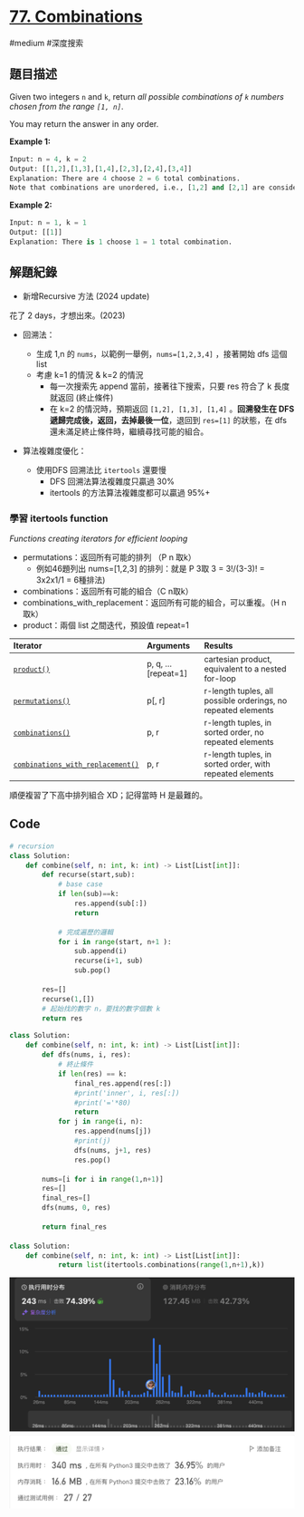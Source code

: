 # [77. Combinations](https://leetcode.cn/problems/combinations/)

#medium #深度搜索



## 題目描述

Given two integers `n` and `k`, return *all possible combinations of `k` numbers chosen from the range `[1, n]`*.

You may return the answer in any order.



**Example 1:**

```python
Input: n = 4, k = 2
Output: [[1,2],[1,3],[1,4],[2,3],[2,4],[3,4]]
Explanation: There are 4 choose 2 = 6 total combinations.
Note that combinations are unordered, i.e., [1,2] and [2,1] are considered to be the same combination.

```

**Example 2:**

```python
Input: n = 1, k = 1
Output: [[1]]
Explanation: There is 1 choose 1 = 1 total combination.

```



## 解題紀錄
* 新增Recursive 方法 (2024 update)



花了 2 days，才想出來。(2023)

* 回溯法：

  * 生成 1,n 的 `nums`，以範例一舉例，`nums=[1,2,3,4]` ，接著開始 dfs 這個 list 
  * 考慮 k=1 的情況 & k=2 的情況
    * 每一次搜索先 append 當前，接著往下搜索，只要 res 符合了 k 長度就返回 (終止條件)
    * 在 k=2 的情況時，預期返回 `[1,2], [1,3], [1,4]` 。**回溯發生在 DFS 遞歸完成後，返回，去掉最後一位**，退回到 `res=[1]` 的狀態，在 dfs 還未滿足終止條件時，繼續尋找可能的組合。

  

* 算法複雜度優化：

  * 使用DFS 回溯法比 `itertools` 還要慢
    * DFS 回溯法算法複雜度只贏過 30% 
    * itertools 的方法算法複雜度都可以贏過 95%+

### 學習 itertools function

*Functions creating iterators for efficient looping*

* permutations：返回所有可能的排列 （P n 取k）
  * 例如46題列出 nums=[1,2,3] 的排列：就是 P 3取 3 = 3!/(3-3)! = 3x2x1/1 = 6種排法)
* combinations：返回所有可能的組合（C n取k）
* combinations_with_replacement：返回所有可能的組合，可以重複。（H n 取k）
* product：兩個 list 之間迭代，預設值 repeat=1

| Iterator                                                     | Arguments          | Results                                                      |
| :----------------------------------------------------------- | :----------------- | :----------------------------------------------------------- |
| [`product()`](https://docs.python.org/3/library/itertools.html#itertools.product) | p, q, … [repeat=1] | cartesian product, equivalent to a nested for-loop           |
| [`permutations()`](https://docs.python.org/3/library/itertools.html#itertools.permutations) | p[, r]             | r-length tuples, all possible orderings, no repeated elements |
| [`combinations()`](https://docs.python.org/3/library/itertools.html#itertools.combinations) | p, r               | r-length tuples, in sorted order, no repeated elements       |
| [`combinations_with_replacement()`](https://docs.python.org/3/library/itertools.html#itertools.combinations_with_replacement) | p, r               | r-length tuples, in sorted order, with repeated elements     |

順便複習了下高中排列組合 XD；記得當時 H 是最難的。




## Code
```python
# recursion
class Solution:
    def combine(self, n: int, k: int) -> List[List[int]]:
        def recurse(start,sub):
            # base case
            if len(sub)==k:
                res.append(sub[:])
                return
            
            # 完成遍歷的邏輯
            for i in range(start, n+1 ):
                sub.append(i)
                recurse(i+1, sub)
                sub.pop()        
        
        res=[]
        recurse(1,[])
        # 起始找的數字 n，要找的數字個數 k
        return res
```


```python
class Solution:
    def combine(self, n: int, k: int) -> List[List[int]]:
        def dfs(nums, i, res):
            # 終止條件
            if len(res) == k:
                final_res.append(res[:])
                #print('inner', i, res[:])
                #print('='*80)
                return
            for j in range(i, n):
                res.append(nums[j])
                #print(j)
                dfs(nums, j+1, res)
                res.pop()
                    
        nums=[i for i in range(1,n+1)]
        res=[]
        final_res=[]
        dfs(nums, 0, res)
        
        return final_res
      
class Solution:
    def combine(self, n: int, k: int) -> List[List[int]]:
            return list(itertools.combinations(range(1,n+1),k))
```
![img_ac2](https://github.com/youngmihuang/leetcode-python/blob/main/img/77.combinations_recursion.png)
![img_ac](https://github.com/youngmihuang/leetcode-python/blob/main/img/77.combinations_ac.png)
